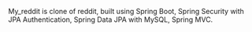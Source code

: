 My_reddit is clone of reddit, built using Spring Boot, Spring Security with JPA Authentication, Spring Data JPA with MySQL, Spring MVC. 
